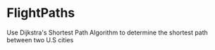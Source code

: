 # FlightPaths

Use Dijkstra's Shortest Path Algorithm to determine the shortest path between two U.S cities

